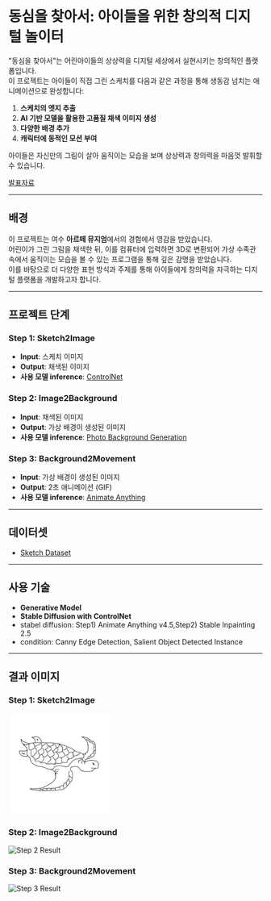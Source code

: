 # 동심을 찾아서: 아이들을 위한 창의적 디지털 놀이터  

"동심을 찾아서"는 어린아이들의 상상력을 디지털 세상에서 실현시키는 창의적인 플랫폼입니다.  
이 프로젝트는 아이들이 직접 그린 스케치를 다음과 같은 과정을 통해 생동감 넘치는 애니메이션으로 완성합니다:  
1. **스케치의 엣지 추출**  
2. **AI 기반 모델을 활용한 고품질 채색 이미지 생성**  
3. **다양한 배경 추가**  
4. **캐릭터에 동적인 모션 부여**  

아이들은 자신만의 그림이 살아 움직이는 모습을 보며 상상력과 창의력을 마음껏 발휘할 수 있습니다.  

[발표자료](https://drive.google.com/file/d/1AlGLFn5aqtn0KXdo1vzc8_NqJGljM6wa/view?usp=sharing)

---

## 배경  
이 프로젝트는 여수 **아르떼 뮤지엄**에서의 경험에서 영감을 받았습니다.  
어린이가 그린 그림을 채색한 뒤, 이를 컴퓨터에 입력하면 3D로 변환되어 가상 수족관 속에서 움직이는 모습을 볼 수 있는 프로그램을 통해 깊은 감명을 받았습니다.  
이를 바탕으로 더 다양한 표현 방식과 주제를 통해 아이들에게 창의력을 자극하는 디지털 플랫폼을 개발하고자 합니다.  

---

## 프로젝트 단계  

### **Step 1: Sketch2Image**  
- **Input**: 스케치 이미지  
- **Output**: 채색된 이미지  
- **사용 모델 inference**: [ControlNet](https://github.com/lllyasviel/ControlNet-v1-1-nightly)  

### **Step 2: Image2Background**  
- **Input**: 채색된 이미지  
- **Output**: 가상 배경이 생성된 이미지  
- **사용 모델 inference**: [Photo Background Generation](https://github.com/yahoo/photo-background-generation?tab=readme-ov-file)  

### **Step 3: Background2Movement**  
- **Input**: 가상 배경이 생성된 이미지  
- **Output**: 2초 애니메이션 (GIF)  
- **사용 모델 inference**: [Animate Anything](https://github.com/alibaba/animate-anything)  

---

## 데이터셋  
- [Sketch Dataset](https://cybertron.cg.tu-berlin.de/eitz/projects/classifysketch/)  

---

## 사용 기술
- **Generative Model**
- **Stable Diffusion with ControlNet**
- stabel diffusion: Step1) Animate Anything v4.5,Step2) Stable Inpainting 2.5
- condition: Canny Edge Detection, Salient Object Detected Instance
---

## 결과 이미지  
### Step 1: Sketch2Image  
<img src=https://github.com/navi0728/Sketch2Movement/blob/main/src/Sketch_Image.png width="200" height="200"/>

### Step 2: Image2Background  
![Step 2 Result](#)  

### Step 3: Background2Movement  
![Step 3 Result](#)     

